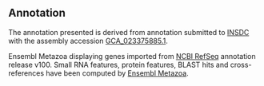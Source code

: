 **Annotation**
----------

The annotation presented is derived from annotation submitted to
[INSDC](http://www.insdc.org) with the assembly accession [GCA\_023375885.1](http://www.ebi.ac.uk/ena/data/view/GCA_023375885.1).

Ensembl Metazoa displaying genes imported from [NCBI RefSeq](https://www.ncbi.nlm.nih.gov/genome/annotation_euk/Dermacentor_andersoni/100) annotation release v100.
Small RNA features, protein features, BLAST hits and cross-references have been
computed by [Ensembl Metazoa](https://metazoa.ensembl.org/info/genome/annotation/index.html).
